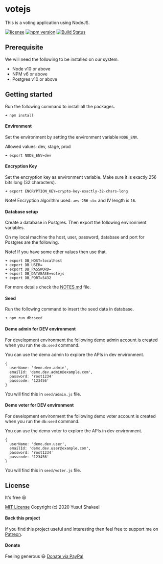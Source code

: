 # votejs
This is a voting application using NodeJS.

[![license](https://img.shields.io/badge/license-MIT-blue.svg)](https://github.com/yusufshakeel/votejs)
[![npm version](https://img.shields.io/badge/npm-0.1.0-blue.svg)](https://www.npmjs.com/package/votejs)
[![Build Status](https://travis-ci.com/yusufshakeel/votejs.svg?branch=master)](https://travis-ci.com/yusufshakeel/votejs)

## Prerequisite

We will need the following to be installed on our system.

- Node v10 or above
- NPM v6 or above
- Postgres v10 or above

## Getting started

Run the following command to install all the packages.

```
➜ npm install
```

#### Environment

Set the environment by setting the environment variable `NODE_ENV`.

Allowed values: dev, stage, prod
```
➜ export NODE_ENV=dev
```

#### Encryption Key

Set the encryption key as environment variable. Make sure it is exactly 256 bits long (32 characters).
```
➜ export ENCRYPTION_KEY=crypto-key-exactly-32-chars-long
```
Note! Encryption algorithm used: `aes-256-cbc` and IV length is `16`.

#### Database setup

Create a database in Postgres. Then export the following environment variables.

On my local machine the host, user, password, database and port for Postgres are the following.

Note! If you have some other values then use that.
 
```
➜ export DB_HOST=localhost
➜ export DB_USER=
➜ export DB_PASSWORD=
➜ export DB_DATABASE=votejs
➜ export DB_PORT=5432
```

For more details check the [NOTES.md](./NOTES.md) file.

#### Seed

Run the following command to insert the seed data in database.
```
➜ npm run db:seed
```

#### Demo admin for DEV environment

For development environment the following demo admin account is created when you run the `db:seed` command.

You can use the demo admin to explore the APIs in dev environment.

```
{
  userName: 'demo.dev.admin',
  emailId: 'demo.dev.admin@example.com',
  password: 'root1234'
  passcode: '123456'
}
```
You will find this in `seed/admin.js` file.

#### Demo voter for DEV environment

For development environment the following demo voter account is created when you run the `db:seed` command.

You can use the demo voter to explore the APIs in dev environment.

```
{
  userName: 'demo.dev.user',
  emailId: 'demo.dev.user@example.com',
  password: 'root1234'
  passcode: '123456'
}
```
You will find this in `seed/voter.js` file.


## License
It's free :smiley:

[MIT License](https://github.com/yusufshakeel/votejs/blob/master/LICENSE) Copyright (c) 2020 Yusuf Shakeel

#### Back this project

If you find this project useful and interesting then feel free to support me on [Patreon](https://www.patreon.com/yusufshakeel).

#### Donate
Feeling generous :smiley: [Donate via PayPal](https://www.paypal.me/yusufshakeel)
